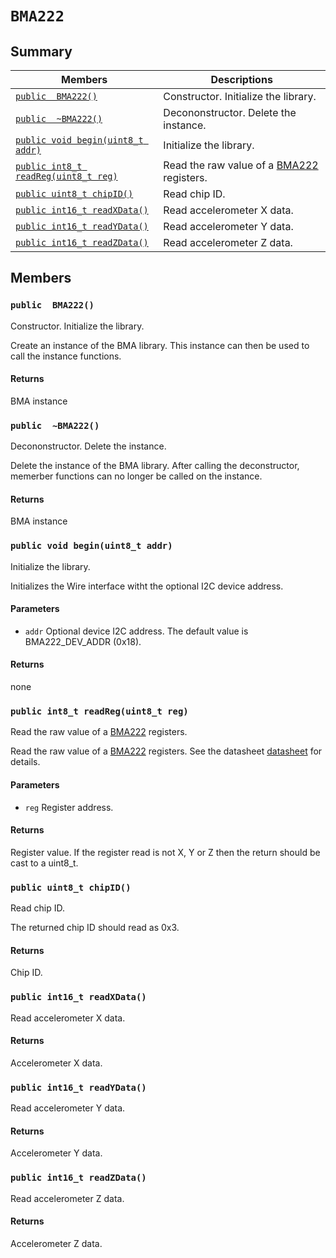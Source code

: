 # `BMA222`






## Summary

 Members                        | Descriptions                                
--------------------------------|---------------------------------------------
[`public  BMA222()`](#class_b_m_a222_1a02b0cc3e760a69eeb8ddf9fc1fe7eeb2) | Constructor. Initialize the library.
[`public  ~BMA222()`](#class_b_m_a222_1a6febb62c87174583f2839a843db7240a) | Decononstructor. Delete the instance.
[`public void begin(uint8_t addr)`](#class_b_m_a222_1afa7616117c3d20b703a6dfbf88b7c529) | Initialize the library.
[`public int8_t readReg(uint8_t reg)`](#class_b_m_a222_1a72a5b4d6b453786732be0545cbe351d6) | Read the raw value of a [BMA222](#class_b_m_a222) registers.
[`public uint8_t chipID()`](#class_b_m_a222_1a54a70a1bae19693d458da142a8a4ef76) | Read chip ID.
[`public int16_t readXData()`](#class_b_m_a222_1ac277ef2988461014898167f9403e049e) | Read accelerometer X data.
[`public int16_t readYData()`](#class_b_m_a222_1a43637ce36a4fbcba18dd62fc1174b3c8) | Read accelerometer Y data.
[`public int16_t readZData()`](#class_b_m_a222_1a579e07c64eed28175807bebb4b6cd62d) | Read accelerometer Z data.

## Members


### <a name="class_b_m_a222_1a02b0cc3e760a69eeb8ddf9fc1fe7eeb2"></a>`public  BMA222()`

Constructor. Initialize the library.

Create an instance of the BMA library. This instance can then be used to call the instance functions.


#### Returns
BMA instance

### <a name="class_b_m_a222_1a6febb62c87174583f2839a843db7240a"></a>`public  ~BMA222()`

Decononstructor. Delete the instance.

Delete the instance of the BMA library. After calling the deconstructor, memerber functions can no longer be called on the instance.


#### Returns
BMA instance

### <a name="class_b_m_a222_1afa7616117c3d20b703a6dfbf88b7c529"></a>`public void begin(uint8_t addr)`

Initialize the library.

Initializes the Wire interface witht the optional I2C device address.


#### Parameters
* `addr` Optional device I2C address. The default value is BMA222_DEV_ADDR (0x18).





#### Returns
none

### <a name="class_b_m_a222_1a72a5b4d6b453786732be0545cbe351d6"></a>`public int8_t readReg(uint8_t reg)`

Read the raw value of a [BMA222](#class_b_m_a222) registers.

Read the raw value of a [BMA222](#class_b_m_a222) registers. See the datasheet [datasheet](https://datasheet.octopart.com/BMA222-Bosch-datasheet-15540102.pdf) for details.


#### Parameters
* `reg` Register address.





#### Returns
Register value. If the register read is not X, Y or Z then the return should be cast to a uint8_t.

### <a name="class_b_m_a222_1a54a70a1bae19693d458da142a8a4ef76"></a>`public uint8_t chipID()`

Read chip ID.

The returned chip ID should read as 0x3.


#### Returns
Chip ID.

### <a name="class_b_m_a222_1ac277ef2988461014898167f9403e049e"></a>`public int16_t readXData()`

Read accelerometer X data.

#### Returns
Accelerometer X data.

### <a name="class_b_m_a222_1a43637ce36a4fbcba18dd62fc1174b3c8"></a>`public int16_t readYData()`

Read accelerometer Y data.

#### Returns
Accelerometer Y data.

### <a name="class_b_m_a222_1a579e07c64eed28175807bebb4b6cd62d"></a>`public int16_t readZData()`

Read accelerometer Z data.

#### Returns
Accelerometer Z data.


